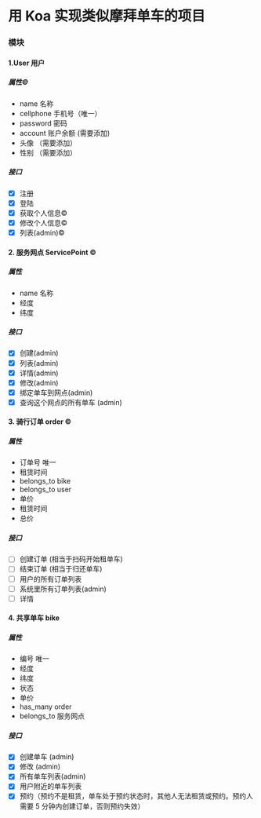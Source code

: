 # 用 Koa 实现类似摩拜单车的项目

### 模块

#### 1.User 用户

##### 属性&copy;

- name 名称
- cellphone 手机号（唯一）
- password 密码
- account 账户余额 (需要添加)
- 头像 （需要添加）
- 性别 （需要添加）

##### 接口

- [x] 注册
- [x] 登陆
- [x] 获取个人信息&copy;
- [x] 修改个人信息&copy;
- [x] 列表(admin)&copy;

#### 2. 服务网点 ServicePoint &copy;

##### 属性

- name 名称
- 经度
- 纬度

##### 接口

- [x] 创建(admin)
- [x] 列表(admin)
- [x] 详情(admin)
- [x] 修改(admin)
- [x] 绑定单车到网点(admin)
- [x] 查询这个网点的所有单车 (admin)

#### 3. 骑行订单 order &copy;

##### 属性

- 订单号 唯一
- 租赁时间
- belongs_to bike
- belongs_to user
- 单价
- 租赁时间
- 总价

##### 接口

- [ ] 创建订单 (相当于扫码开始租单车)
- [ ] 结束订单 (相当于归还单车)
- [ ] 用户的所有订单列表
- [ ] 系统里所有订单列表(admin)
- [ ] 详情

#### 4. 共享单车 bike

##### 属性

- 编号 唯一
- 经度
- 纬度
- 状态
- 单价
- has_many order
- belongs_to 服务网点

##### 接口

- [x] 创建单车 (admin)
- [x] 修改 (admin)
- [x] 所有单车列表(admin)
- [x] 用户附近的单车列表
- [x] 预约（预约不是租赁，单车处于预约状态时，其他人无法租赁或预约。预约人需要 5 分钟内创建订单，否则预约失效）
